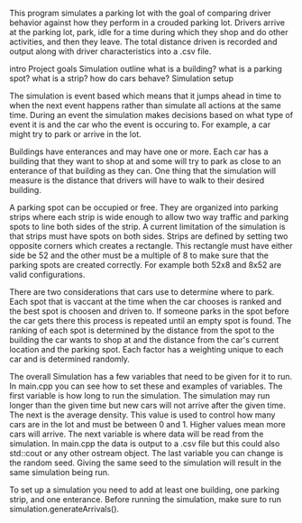 This program simulates a parking lot with the goal of comparing driver behavior against how they perform in a crouded parking lot. Drivers arrive at the parking lot, park, idle for a time during which they shop and do other activities, and then they leave. The total distance driven is recorded and output along with driver characteristics into a .csv file. 

intro
Project goals
Simulation outline
    what is a building?
    what is a parking spot?
    what is a strip?
    how do cars behave?
Simulation setup


The simulation is event based which means that it jumps ahead in time to when the next event happens rather than simulate all actions at the same time. During an event the simulation makes decisions based on what type of event it is and the car who the event is occuring to. For example, a car might try to park or arrive in the lot. 

Buildings have enterances and may have one or more. Each car has a building that they want to shop at and some will try to park as close to an enterance of that building as they can. One thing that the simulation will measure is the distance that drivers will have to walk to their desired building. 

A parking spot can be occupied or free. They are organized into parking strips where each strip is wide enough to allow two way traffic and parking spots to line both sides of the strip. A current limitation of the simulation is that strips must have spots on both sides. Strips are defined by setting two opposite corners which creates a rectangle. This rectangle must have either side be 52 and the other must be a multiple of 8 to make sure that the parking spots are created correctly. For example both 52x8 and 8x52 are valid configurations. 

There are two considerations that cars use to determine where to park. Each spot that is vaccant at the time when the car chooses is ranked and the best spot is choosen and driven to. If someone parks in the spot before the car gets there this process is repeated until an empty spot is found. The ranking of each spot is determined by the distance from the spot to the building the car wants to shop at and the distance from the car's current location and the parking spot. Each factor has a weighting unique to each car and is determined randomly.

The overall Simulation has a few variables that need to be given for it to run. In main.cpp you can see how to set these and examples of variables. The first variable is how long to run the simulation. The simulation may run longer than the given time but new cars will not arrive after the given time. The next is the average density. This value is used to control how many cars are in the lot and must be between 0 and 1. Higher values mean more cars will arrive. The next variable is where data will be read from the simulation. In main.cpp the data is output to a .csv file but this could also std::cout or any other ostream object. The last variable you can change is the random seed. Giving the same seed to the simulation will result in the same simulation being run.

To set up a simulation you need to add at least one building, one parking strip, and one enterance. Before running the simulation, make sure to run simulation.generateArrivals().